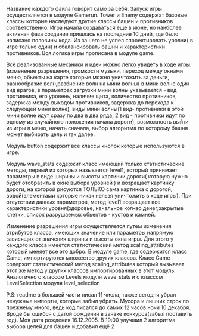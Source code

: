 Название каждого файла говорит само за себя.
Запуск игры осуществляется в модуле Gamerun. Tower и Enemy содержат базовые классы которые наследуют другие классы башен и противников соответственно.
Игра начала создаваться еще в июне, но наиболее активная фаза создания пришлась на последние 10 дней, где было написано половины кода.
Из за чего не успел спроектировать уровни( в игре только один) и сбалансировать башни и характеристики противников.
Вся логика игры прописана в модуле game.

Всё реализованные механики и идеи можно легко увидеть в ходе игры: (изменение разрешения, громкости музыки, переход между окнами меню, обьекты на карте которые можно уничтожить за деньги, разнообразие волн,разбиение волн на мини волны( в мини волне один вид врагов, в параметрах загрузки мини волны указывается - вид противника, его уровень, наличие щита, количество противников, задержка между выходом противников, задержка до перехода к следующей мини волне), виды мини волны(1 вид- противники в этой мини волне идут сразу по два в два ряда, 2 вид - противники идут по одному из случайного положения начала дороги), возможность выйти из игры в меню, начать сначала, выбор алгоритма по которому башня может выбирать цель и так далее.

Модуль button содержит все классы кнопок которые используются в игре.

Модуль wave_stats содержит класс имеющий только статистические методы, первый из которых называется level1, который принимает параметры в виде ширины и высоты картинки дороги( которую нужно будет отобразить в окне выбора уровней ) и возращает картинку дороги, на которой рисуются ТОЛЬКО сама картинка с дорогой, водой(элементами которые никак нельзя уничтожить в ходе игры). При отсутствии данных параметров, метод level1 возращает все характеристики уровня(здоровье, начальное кол-во денег,закрытые клетки, список разрушаемых обьектов - кустов и камней.

Изменение разрешения игры осуществляется путем изменения атрибутов класса, имеющих значение или параметры напрямую зависящих от значения ширины и высоты окна игры.
Для этого у каждого класса имеется статистический метод scaling_attributes который меняет все это добро. В модуле game, где содержится класс Game, импортируются множество других классов. Класс Game содержит статистический метод scaling_attributes который вызывает этот же метод у других классов импортированных в этот модуль. Аналогично с классом Levels модуля wave_stats и с классом LevelSelection модуля level_selection

P.S: readme в большей части писал 11 числа, также сегодня убрал ненужные импорты, которые забыл убрать. Мусора и лишних строк по прежнему много, ведь код писался до самих 12 часов ночи 10 декабря. Вроде бы ошибся с датой рождения в заявке конкурса(забыл поставить год). Моя дата рождения 16.12.2005. В 19:00 улучшил 2 алгоритма выбора целей для башен и добавил ещё 2
